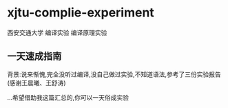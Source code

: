 # xjtu-complie-experiment
西安交通大学 编译实验 编译原理实验

## 一天速成指南

背景:说来惭愧,完全没听过编译,没自己做过实验,不知道语法,参考了三份实验报告(感谢王晨曦、王舒涛)

...希望借助我这篇汇总的,你可以一天俗成实验
